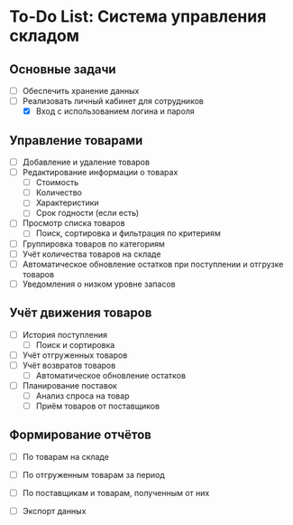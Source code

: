 ﻿# To-Do List: Система управления складом

## Основные задачи
- [ ] Обеспечить хранение данных
- [ ] Реализовать личный кабинет для сотрудников
    - [x] Вход с использованием логина и пароля

## Управление товарами
- [ ] Добавление и удаление товаров
- [ ] Редактирование информации о товарах
    - [ ] Стоимость
    - [ ] Количество
    - [ ] Характеристики
    - [ ] Срок годности (если есть)
- [ ] Просмотр списка товаров
    - [ ] Поиск, сортировка и фильтрация по критериям
- [ ] Группировка товаров по категориям
- [ ] Учёт количества товаров на складе
- [ ] Автоматическое обновление остатков при поступлении и отгрузке товаров
- [ ] Уведомления о низком уровне запасов

## Учёт движения товаров
- [ ] История поступления
    - [ ] Поиск и сортировка
- [ ] Учёт отгруженных товаров
- [ ] Учёт возвратов товаров
    - [ ] Автоматическое обновление остатков
- [ ] Планирование поставок
    - [ ] Анализ спроса на товар
    - [ ] Приём товаров от поставщиков

## Формирование отчётов
- [ ] По товарам на складе
- [ ] По отгруженным товарам за период
- [ ] По поставщикам и товарам, полученным от них
- [ ] Экспорт данных


